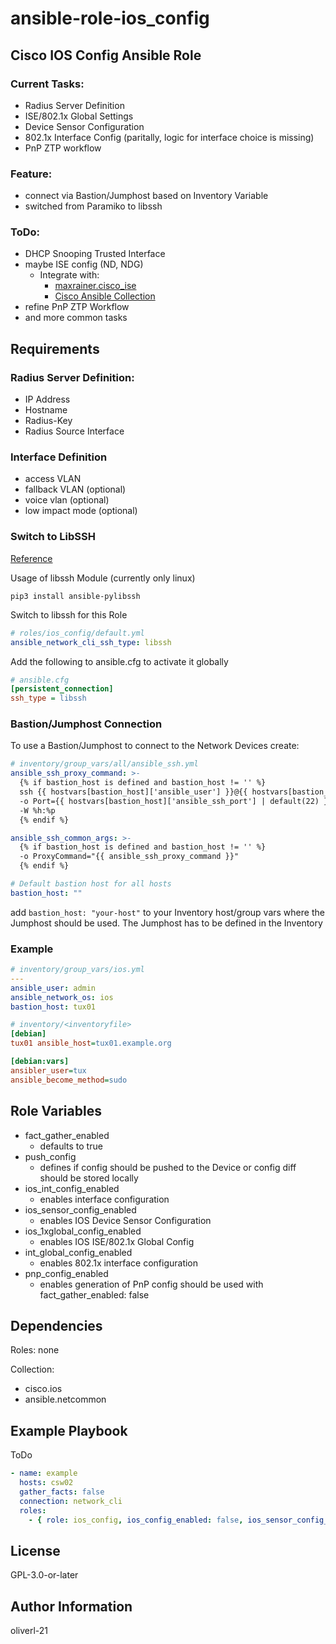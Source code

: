 ansible-role-ios_config
=========

## Cisco IOS Config Ansible Role

### Current Tasks:

- Radius Server Definition
- ISE/802.1x Global Settings
- Device Sensor Configuration
- 802.1x Interface Config (paritally, logic for interface choice is missing)
- PnP ZTP workflow

### Feature:

- connect via Bastion/Jumphost based on Inventory Variable
- switched from Paramiko to libssh
  
### ToDo:

- DHCP Snooping Trusted Interface
- maybe ISE config (ND, NDG)
  - Integrate with: 
    - [maxrainer.cisco_ise](https://galaxy.ansible.com/maxrainer/cisco_ise)
    - [Cisco Ansible Collection](https://github.com/CiscoISE/ansible-ise)
- refine PnP ZTP Workflow
- and more common tasks

Requirements
------------

### Radius Server Definition:

- IP Address
- Hostname
- Radius-Key
- Radius Source Interface 

 ### Interface Definition

- access VLAN
- fallback VLAN (optional)
- voice vlan (optional)
- low impact mode (optional)

### Switch to LibSSH

[Reference](https://www.ansible.com/blog/new-libssh-connection-plugin-for-ansible-network)

Usage of libssh Module (currently only linux)

```shell
pip3 install ansible-pylibssh
```

Switch to libssh for this Role

```yml
# roles/ios_config/default.yml
ansible_network_cli_ssh_type: libssh
```

Add the following to ansible.cfg to activate it globally

```ini
# ansible.cfg
[persistent_connection]
ssh_type = libssh
```

### Bastion/Jumphost Connection

To use a Bastion/Jumphost to connect to the Network Devices create:

```yaml
# inventory/group_vars/all/ansible_ssh.yml
ansible_ssh_proxy_command: >-
  {% if bastion_host is defined and bastion_host != '' %}
  ssh {{ hostvars[bastion_host]['ansible_user'] }}@{{ hostvars[bastion_host]['ansible_host'] }}
  -o Port={{ hostvars[bastion_host]['ansible_ssh_port'] | default(22) }}
  -W %h:%p
  {% endif %}

ansible_ssh_common_args: >-
  {% if bastion_host is defined and bastion_host != '' %}
  -o ProxyCommand="{{ ansible_ssh_proxy_command }}"
  {% endif %}

# Default bastion host for all hosts
bastion_host: ""
```

add ``` bastion_host: "your-host" ``` to your Inventory host/group vars where the Jumphost should be used. The Jumphost has to be defined in the Inventory

### Example

```yaml
# inventory/group_vars/ios.yml
---
ansible_user: admin
ansible_network_os: ios
bastion_host: tux01
```

```ini
# inventory/<inventoryfile>
[debian]
tux01 ansible_host=tux01.example.org

[debian:vars]
ansibler_user=tux
ansible_become_method=sudo
```

Role Variables
--------------

- fact_gather_enabled
  - defaults to true
- push_config
  - defines if config should be pushed to the Device or config diff should be stored locally 
- ios_int_config_enabled
  - enables interface configuration
- ios_sensor_config_enabled
  - enables IOS Device Sensor Configuration
- ios_1xglobal_config_enabled
  - enables IOS ISE/802.1x Global Config
- int_global_config_enabled
  - enables 802.1x interface configuration
- pnp_config_enabled
  - enables generation of PnP config should be used with fact_gather_enabled: false

Dependencies
------------

Roles: none

Collection:

- cisco.ios
- ansible.netcommon

Example Playbook
----------------

ToDo

```yaml
- name: example
  hosts: csw02
  gather_facts: false
  connection: network_cli
  roles:
    - { role: ios_config, ios_config_enabled: false, ios_sensor_config_enabled: true, ios_1xglobal_config_enabled: true }

```

License
-------

GPL-3.0-or-later

Author Information
------------------

oliverl-21
